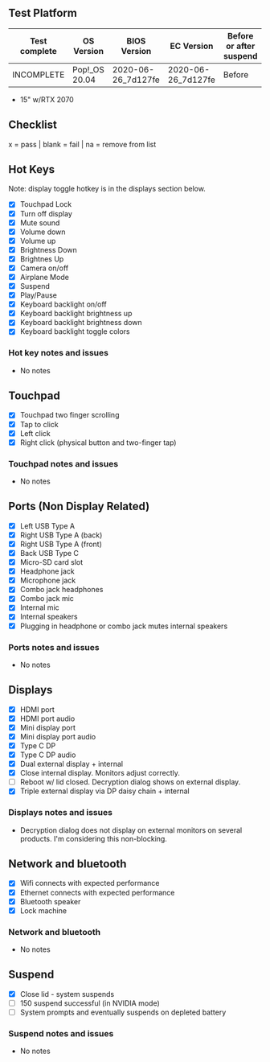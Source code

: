 ## Test Platform

| Test complete | OS Version     | BIOS Version        | EC Version          | Before or after suspend |
| ------------- | -------------- | ------------------- | ------------------- | ----------------------- |
| INCOMPLETE    | Pop!\_OS 20.04 | 2020-06-26\_7d127fe | 2020-06-26\_7d127fe | Before                  |

* 15" w/RTX 2070

## Checklist
x = pass | blank = fail | na = remove from list

## Hot Keys

Note: display toggle hotkey is in the displays section below.

- [x] Touchpad Lock
- [X] Turn off display
- [X] Mute sound
- [X] Volume down
- [X] Volume up
- [X] Brightness Down
- [X] Brightnes Up
- [X] Camera on/off
- [X] Airplane Mode
- [X] Suspend
- [X] Play/Pause
- [X] Keyboard backlight on/off
- [X] Keyboard backlight brightness up
- [X] Keyboard backlight brightness down
- [X] Keyboard backlight toggle colors

### Hot key notes and issues

- No notes

## Touchpad

- [x] Touchpad two finger scrolling 
- [X] Tap to click
- [X] Left click
- [X] Right click (physical button and two-finger tap)

### Touchpad notes and issues

- No notes

## Ports (Non Display Related)

- [X] Left USB Type A
- [X] Right USB Type A (back)
- [X] Right USB Type A (front)
- [X] Back USB Type C
- [x] Micro-SD card slot
- [X] Headphone jack
- [X] Microphone jack
- [X] Combo jack headphones
- [X] Combo jack mic
- [x] Internal mic
- [x] Internal speakers
- [x] Plugging in headphone or combo jack mutes internal speakers

### Ports notes and issues

- No notes

## Displays

- [x] HDMI port
- [X] HDMI port audio
- [X] Mini display port
- [X] Mini display port audio
- [X] Type C DP
- [X] Type C DP audio
- [X] Dual external display + internal
- [X] Close internal display. Monitors adjust correctly.
- [ ] Reboot w/ lid closed. Decryption dialog shows on external display.
- [X] Triple external display via DP daisy chain + internal

### Displays notes and issues

- Decryption dialog does not display on external monitors on several products. I'm considering this non-blocking.

## Network and bluetooth

- [X] Wifi connects with expected performance
- [X] Ethernet connects with expected performance
- [x] Bluetooth speaker
- [X] Lock machine

### Network and bluetooth

- No notes

## Suspend

- [x] Close lid - system suspends
- [ ] 150 suspend successful (in NVIDIA mode)
- [ ] System prompts and eventually suspends on depleted battery

### Suspend notes and issues

- No notes
